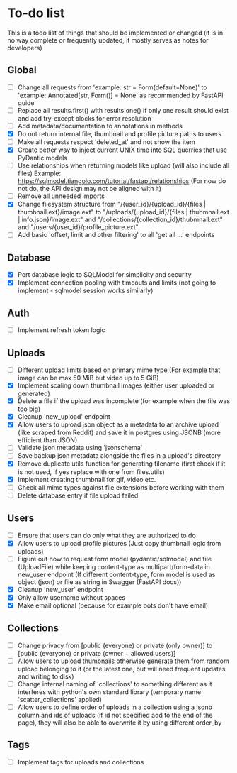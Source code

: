 # To-do list
This is a todo list of things that should be implemented or changed (it is in no way complete or frequently updated, it mostly serves as notes for developers)

## Global
- [ ] Change all requests from 'example: str = Form(default=None)' to 'example: Annotated[str, Form()] = None' as recommended by FastAPI guide
- [ ] Replace all results.first() with results.one() if only one result should exist and add try-except blocks for error resolution
- [ ] Add metadata/documentation to annotations in methods
- [x] Do not return internal file, thumbnail and profile picture paths to users
- [ ] Make all requests respect 'deleted_at' and not show the item
- [x] Create better way to inject current UNIX time into SQL querries that use PyDantic models
- [ ] Use relationships when returning models like upload (will also include all files) Example: https://sqlmodel.tiangolo.com/tutorial/fastapi/relationships (For now do not do, the API design may not be aligned with it) 
- [ ] Remove all unneeded imports
- [x] Change filesystem structure from "/{user_id}/{upload_id}/{files | thumbnail.ext}/image.ext" to "/uploads/{upload_id}/{files | thubmnail.ext | info.json}/image.ext" and "/collections/{collection_id}/thubmnail.ext" and "/users/{user_id}/profile_picture.ext"
- [ ] Add basic 'offset, limit and other filtering' to all 'get all ...' endpoints 

## Database
- [x] Port database logic to SQLModel for simplicity and security
- [x] Implement connection pooling with timeouts and limits (not going to implement - sqlmodel session works similarly)

## Auth
- [ ] Implement refresh token logic

## Uploads
- [ ] Different upload limits based on primary mime type (For example that image can be max 50 MiB but video up to 5 GiB)
- [x] Implement scaling down thumbnail images (either user uploaded or generated)
- [x] Delete a file if the upload was incomplete (for example when the file was too big)
- [x] Cleanup 'new_upload' endpoint
- [x] Allow users to upload json object as a metadata to an archive upload (like scraped from Reddit) and save it in postgres using JSONB (more efficient than JSON)
- [ ] Validate json metadata using 'jsonschema'
- [ ] Save backup json metadata alongside the files in a upload's directory
- [x] Remove duplicate utils function for generating filename (first check if it is not used, if yes replace with one from files.utils)
- [x] Implement creating thumbnail for gif, video etc.
- [ ] Check all mime types against file extensions before working with them
- [ ] Delete database entry if file upload failed

## Users
- [ ] Ensure that users can do only what they are authorized to do
- [x] Allow users to upload profile pictures (Just copy thumbnail logic from uploads)
- [ ] Figure out how to request form model (pydantic/sqlmodel) and file (UploadFile) while keeping content-type as multipart/form-data in new_user endpoint (If different content-type, form model is used as object (json) or file as string in Swagger (FastAPI docs))
- [x] Cleanup 'new_user' endpoint
- [x] Only allow username without spaces
- [x] Make email optional (because for example bots don't have email)

## Collections
- [ ] Change privacy from [public (everyone) or private (only owner)] to [public (everyone) or private (owner + allowed users)]
- [ ] Allow users to upload thumbnails otherwise generate them from random upload belonging to it (or the latest one, but will need frequent updates and writing to disk)
- [ ] Change internal naming of 'collections' to something different as it interferes with python's own standard library (temporary name 'scatter_collections' applied)
- [ ] Allow users to define order of uploads in a collection using a jsonb column and ids of uploads (if id not specified add to the end of the page), they will also be able to overwrite it by using different order_by

## Tags
- [ ] Implement tags for uploads and collections